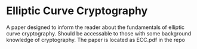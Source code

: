 # Elliptic Curve Cryptography
A paper designed to inform the reader about the fundamentals of elliptic curve cryptography.
Should be accessable to those with some background knowledge of cryptography.
The paper is located as ECC.pdf in the repo
